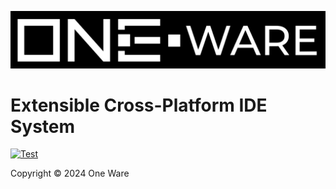 ![OneWare Banner](Banner.png?raw=true "OneWare Banner")

# Extensible Cross-Platform IDE System

[![Test](https://github.com/ProtopSolutions/OneWare/actions/workflows/test.yml/badge.svg)](https://github.com/ProtopSolutions/OneWare/actions/workflows/test.yml)

Copyright © 2024 One Ware
